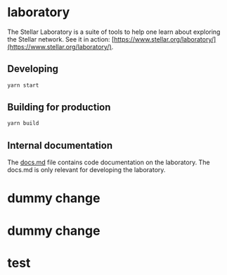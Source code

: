 # laboratory

The Stellar Laboratory is a suite of tools to help one learn about exploring the
Stellar network. See it in action:
[https://www.stellar.org/laboratory/](https://www.stellar.org/laboratory/).

## Developing

```sh
yarn start
```

## Building for production

```sh
yarn build
```

## Internal documentation

The [docs.md](./docs.md) file contains code documentation on the laboratory. The
docs.md is only relevant for developing the laboratory.

# dummy change
# dummy change
# test
